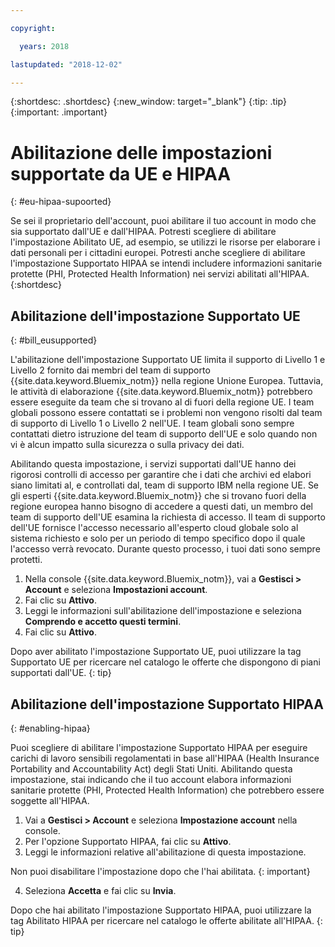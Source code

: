 ```yaml
---

copyright:

  years: 2018

lastupdated: "2018-12-02" 

---
```


{:shortdesc: .shortdesc}
{:new_window: target="_blank"}
{:tip: .tip}
{:important: .important}


# Abilitazione delle impostazioni supportate da UE e HIPAA
{: #eu-hipaa-supoorted}

Se sei il proprietario dell'account, puoi abilitare il tuo account in modo che sia supportato dall'UE e dall'HIPAA. Potresti scegliere di abilitare l'impostazione Abilitato UE, ad esempio, se utilizzi le risorse per elaborare i dati personali per i cittadini europei. Potresti anche scegliere di abilitare l'impostazione Supportato HIPAA se intendi includere informazioni sanitarie protette (PHI, Protected Health Information) nei servizi abilitati all'HIPAA. 
{:shortdesc}


## Abilitazione dell'impostazione Supportato UE
{: #bill_eusupported}

L'abilitazione dell'impostazione Supportato UE limita il supporto di Livello 1 e Livello 2 fornito dai membri del team di supporto {{site.data.keyword.Bluemix_notm}} nella regione Unione Europea. Tuttavia, le attività di elaborazione {{site.data.keyword.Bluemix_notm}} potrebbero essere eseguite da team che si trovano al di fuori della regione UE. I team globali possono essere contattati se i problemi non vengono risolti dal team di supporto di Livello 1 o Livello 2 nell'UE. I team globali sono sempre contattati dietro istruzione del team di supporto dell'UE e solo quando non vi è alcun impatto sulla sicurezza o sulla privacy dei dati.

Abilitando questa impostazione, i servizi supportati dall'UE hanno dei rigorosi controlli di accesso per garantire che i dati che archivi ed elabori siano limitati al, e controllati dal, team di supporto IBM nella regione UE. Se gli esperti {{site.data.keyword.Bluemix_notm}} che si trovano fuori della regione europea hanno bisogno di accedere a questi dati, un membro del team di supporto dell'UE esamina la richiesta di accesso. Il team di supporto dell'UE fornisce l'accesso necessario all'esperto cloud globale solo al sistema richiesto e solo per un periodo di tempo specifico dopo il quale l'accesso verrà revocato. Durante questo processo, i tuoi dati sono sempre protetti.

  1. Nella console {{site.data.keyword.Bluemix_notm}}, vai a **Gestisci > Account** e seleziona **Impostazioni account**.
  2. Fai clic su **Attivo**.
  3. Leggi le informazioni sull'abilitazione dell'impostazione e seleziona **Comprendo e accetto questi termini**.
  4. Fai clic su **Attivo**.

   Dopo aver abilitato l'impostazione Supportato UE, puoi utilizzare la tag Supportato UE per ricercare nel catalogo le offerte che dispongono di piani supportati dall'UE.
  {: tip}


## Abilitazione dell'impostazione Supportato HIPAA
{: #enabling-hipaa}

Puoi scegliere di abilitare l'impostazione Supportato HIPAA per eseguire carichi di lavoro sensibili regolamentati in base all'HIPAA (Health Insurance Portability and Accountability Act) degli Stati Uniti. Abilitando questa impostazione, stai indicando che il tuo account elabora informazioni sanitarie protette (PHI, Protected Health Information) che potrebbero essere soggette all'HIPAA. 

1. Vai a **Gestisci > Account** e seleziona **Impostazione account** nella console.
2. Per l'opzione Supportato HIPAA, fai clic su **Attivo**. 
3. Leggi le informazioni relative all'abilitazione di questa impostazione. 

  Non puoi disabilitare l'impostazione dopo che l'hai abilitata.
  {: important}
   
4. Seleziona **Accetta** e fai clic su **Invia**. 

  Dopo che hai abilitato l'impostazione Supportato HIPAA, puoi utilizzare la tag Abilitato HIPAA per ricercare nel catalogo le offerte abilitate all'HIPAA.
  {: tip}
